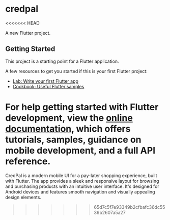 # credpal
<<<<<<< HEAD

A new Flutter project.

## Getting Started

This project is a starting point for a Flutter application.

A few resources to get you started if this is your first Flutter project:

- [Lab: Write your first Flutter app](https://docs.flutter.dev/get-started/codelab)
- [Cookbook: Useful Flutter samples](https://docs.flutter.dev/cookbook)

For help getting started with Flutter development, view the
[online documentation](https://docs.flutter.dev/), which offers tutorials,
samples, guidance on mobile development, and a full API reference.
=======
CredPal is a modern mobile UI for a pay-later shopping experience, built with Flutter. The app provides a sleek and responsive layout for browsing and purchasing products with an intuitive user interface. It's designed for Android devices and features smooth navigation and visually appealing design elements.
>>>>>>> 65d7c5f7e93349b2cfbafc36dc5539b2607a5a27
